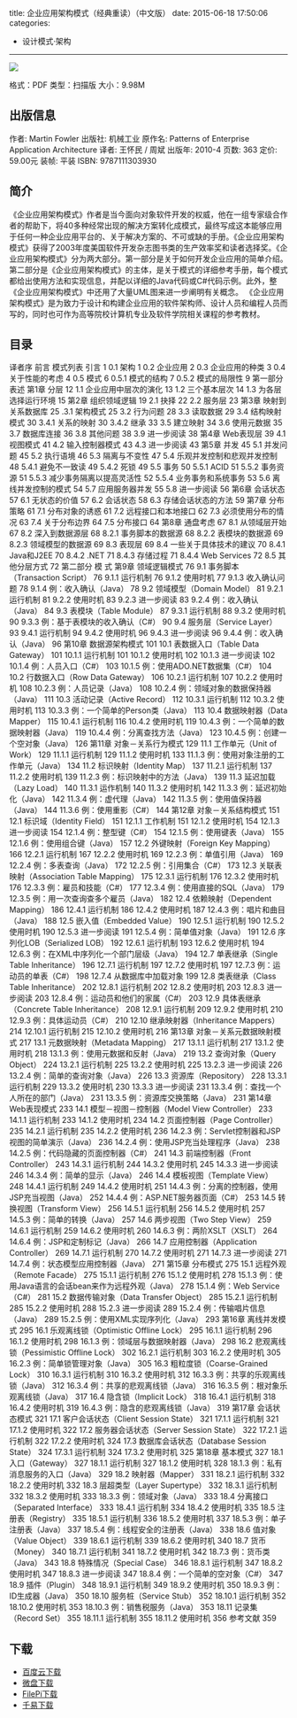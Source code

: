 title: 企业应用架构模式（经典重读）（中文版）
date: 2015-06-18 17:50:06
categories:
  - 设计模式·架构
---

![](http://img3.douban.com/lpic/s6164140.jpg)

格式：PDF
类型：扫描版
大小：9.98M

<!--more-->

## 出版信息 ##

作者: Martin Fowler 
出版社: 机械工业
原作名: Patterns of Enterprise Application Architecture
译者: 王怀民 / 周斌 
出版年: 2010-4
页数: 363
定价: 59.00元
装帧: 平装
ISBN: 9787111303930

## 简介 ##

《企业应用架构模式》作者是当今面向对象软件开发的权威，他在一组专家级合作者的帮助下，将40多种经常出现的解决方案转化成模式，最终写成这本能够应用于任何一种企业应用平台的、关于解决方案的、不可或缺的手册。《企业应用架构模式》获得了2003年度美国软件开发杂志图书类的生产效率奖和读者选择奖。《企业应用架构模式》分为两大部分。第一部分是关于如何开发企业应用的简单介绍。第二部分是《企业应用架构模式》的主体，是关于模式的详细参考手册，每个模式都给出使用方法和实现信息，并配以详细的Java代码或C#代码示例。此外，整《企业应用架构模式》中还用了大量UML图来进一步阐明有关概念。
《企业应用架构模式》是为致力于设计和构建企业应用的软件架构师、设计人员和编程人员而写的，同时也可作为高等院校计算机专业及软件学院相关课程的参考教材。

## 目录 ##

译者序
前言
模式列表
引言 1
0.1 架构 1
0.2 企业应用 2
0.3 企业应用的种类 3
0.4 关于性能的考虑 4
0.5 模式 6
0.5.1 模式的结构 7
0.5.2 模式的局限性 9
第一部分 表述
第1章 分层 12
1.1 企业应用中层次的演化 13
1.2 三个基本层次 14
1.3 为各层选择运行环境 15
第2章 组织领域逻辑 19
2.1 抉择 22
2.2 服务层 23
第3章 映射到关系数据库 25
.3.1 架构模式 25
3.2 行为问题 28
3.3 读取数据 29
3.4 结构映射模式 30
3.4.1 关系的映射 30
3.4.2 继承 33
3.5 建立映射 34
3.6 使用元数据 35
3.7 数据库连接 36
3.8 其他问题 38
3.9 进一步阅读 38
第4章 Web表现层 39
4.1 视图模式 41
4.2 输入控制器模式 43
4.3 进一步阅读 43
第5章 并发 45
5.1 并发问题 45
5.2 执行语境 46
5.3 隔离与不变性 47
5.4 乐观并发控制和悲观并发控制 48
5.4.1 避免不一致读 49
5.4.2 死锁 49
5.5 事务 50
5.5.1 ACID 51
5.5.2 事务资源 51
5.5.3 减少事务隔离以提高灵活性 52
5.5.4 业务事务和系统事务 53
5.6 离线并发控制的模式 54
5.7 应用服务器并发 55
5.8 进一步阅读 56
第6章 会话状态 57
6.1 无状态的价值 57
6.2 会话状态 58
6.3 存储会话状态的方法 59
第7章 分布策略 61
7.1 分布对象的诱惑 61
7.2 远程接口和本地接口 62
7.3 必须使用分布的情况 63
7.4 关于分布边界 64
7.5 分布接口 64
第8章 通盘考虑 67
8.1 从领域层开始 67
8.2 深入到数据源层 68
8.2.1 事务脚本的数据源 68
8.2.2 表模块的数据源 69
8.2.3 领域模型的数据源 69
8.3 表现层 69
8.4 一些关于具体技术的建议 70
8.4.1 Java和J2EE 70
8.4.2 .NET 71
8.4.3 存储过程 71
8.4.4 Web Services 72
8.5 其他分层方式 72
第二部分 模 式
第9章 领域逻辑模式 76
9.1 事务脚本（Transaction Script） 76
9.1.1 运行机制 76
9.1.2 使用时机 77
9.1.3 收入确认问题 78
9.1.4 例：收入确认（Java） 78
9.2 领域模型（Domain Model） 81
9.2.1 运行机制 81
9.2.2 使用时机 83
9.2.3 进一步阅读 83
9.2.4 例：收入确认（Java） 84
9.3 表模块（Table Module） 87
9.3.1 运行机制 88
9.3.2 使用时机 90
9.3.3 例：基于表模块的收入确认（C#） 90
9.4 服务层（Service Layer） 93
9.4.1 运行机制 94
9.4.2 使用时机 96
9.4.3 进一步阅读 96
9.4.4 例：收入确认（Java） 96
第10章 数据源架构模式 101
10.1 表数据入口（Table Data Gateway） 101
10.1.1 运行机制 101
10.1.2 使用时机 102
10.1.3 进一步阅读 102
10.1.4 例：人员入口（C#） 103
10.1.5 例：使用ADO.NET数据集（C#） 104
10.2 行数据入口（Row Data Gateway） 106
10.2.1 运行机制 107
10.2.2 使用时机 108
10.2.3 例：人员记录（Java） 108
10.2.4 例：领域对象的数据保持器（Java） 111
10.3 活动记录（Active Record） 112
10.3.1 运行机制 112
10.3.2 使用时机 113
10.3.3 例：一个简单的Person类（Java） 113
10.4 数据映射器（Data Mapper） 115
10.4.1 运行机制 116
10.4.2 使用时机 119
10.4.3 例：一个简单的数据映射器（Java） 119
10.4.4 例：分离查找方法（Java） 123
10.4.5 例：创建一个空对象（Java） 126
第11章 对象－关系行为模式 129
11.1 工作单元（Unit of Work） 129
11.1.1 运行机制 129
11.1.2 使用时机 133
11.1.3 例：使用对象注册的工作单元（Java） 134
11.2 标识映射（Identity Map） 137
11.2.1 运行机制 137
11.2.2 使用时机 139
11.2.3 例：标识映射中的方法（Java） 139
11.3 延迟加载（Lazy Load） 140
11.3.1 运作机制 140
11.3.2 使用时机 142
11.3.3 例：延迟初始化（Java） 142
11.3.4 例：虚代理（Java） 142
11.3.5 例：使用值保持器（Java） 144
11.3.6 例：使用重影（C#） 144
第12章 对象－关系结构模式 151
12.1 标识域（Identity Field） 151
12.1.1 工作机制 151
12.1.2 使用时机 154
12.1.3 进一步阅读 154
12.1.4 例：整型键（C#） 154
12.1.5 例：使用键表（Java） 155
12.1.6 例：使用组合键（Java） 157
12.2 外键映射（Foreign Key Mapping） 166
12.2.1 运行机制 167
12.2.2 使用时机 169
12.2.3 例：单值引用（Java） 169
12.2.4 例：多表查询（Java） 172
12.2.5 例：引用集合（C#） 173
12.3 关联表映射（Association Table Mapping） 175
12.3.1 运行机制 176
12.3.2 使用时机 176
12.3.3 例：雇员和技能（C#） 177
12.3.4 例：使用直接的SQL（Java） 179
12.3.5 例：用一次查询查多个雇员（Java） 182
12.4 依赖映射（Dependent Mapping） 186
12.4.1 运行机制 186
12.4.2 使用时机 187
12.4.3 例：唱片和曲目（Java） 188
12.5 嵌入值（Embedded Value） 190
12.5.1 运行机制 190
12.5.2 使用时机 190
12.5.3 进一步阅读 191
12.5.4 例：简单值对象（Java） 191
12.6 序列化LOB（Serialized LOB） 192
12.6.1 运行机制 193
12.6.2 使用时机 194
12.6.3 例：在XML中序列化一个部门层级（Java） 194
12.7 单表继承（Single Table Inheritance） 196
12.7.1 运行机制 197
12.7.2 使用时机 197
12.7.3 例：运动员的单表（C#） 198
12.7.4 从数据库中加载对象 199
12.8 类表继承（Class Table Inheritance） 202
12.8.1 运行机制 202
12.8.2 使用时机 203
12.8.3 进一步阅读 203
12.8.4 例：运动员和他们的家属（C#） 203
12.9 具体表继承（Concrete Table Inheritance） 208
12.9.1 运行机制 209
12.9.2 使用时机 210
12.9.3 例：具体运动员（C#） 210
12.10 继承映射器（Inheritance Mappers） 214
12.10.1 运行机制 215
12.10.2 使用时机 216
第13章 对象－关系元数据映射模式 217
13.1 元数据映射（Metadata Mapping） 217
13.1.1 运行机制 217
13.1.2 使用时机 218
13.1.3 例：使用元数据和反射（Java） 219
13.2 查询对象（Query Object） 224
13.2.1 运行机制 225
13.2.2 使用时机 225
13.2.3 进一步阅读 226
13.2.4 例：简单的查询对象（Java） 226
13.3 资源库（Repository） 228
13.3.1 运行机制 229
13.3.2 使用时机 230
13.3.3 进一步阅读 231
13.3.4 例：查找一个人所在的部门（Java） 231
13.3.5 例：资源库交换策略（Java） 231
第14章 Web表现模式 233
14.1 模型－视图－控制器（Model View Controller） 233
14.1.1 运行机制 233
14.1.2 使用时机 234
14.2 页面控制器（Page Controller） 235
14.2.1 运行机制 235
14.2.2 使用时机 236
14.2.3 例：Servlet控制器和JSP视图的简单演示（Java） 236
14.2.4 例：使用JSP充当处理程序（Java） 238
14.2.5 例：代码隐藏的页面控制器（C#） 241
14.3 前端控制器（Front Controller） 243
14.3.1 运行机制 244
14.3.2 使用时机 245
14.3.3 进一步阅读 246
14.3.4 例：简单的显示（Java） 246
14.4 模板视图（Template View） 248
14.4.1 运行机制 249
14.4.2 使用时机 251
14.4.3 例：分离的控制器，使用JSP充当视图（Java） 252
14.4.4 例：ASP.NET服务器页面（C#） 253
14.5 转换视图（Transform View） 256
14.5.1 运行机制 256
14.5.2 使用时机 257
14.5.3 例：简单的转换（Java） 257
14.6 两步视图（Two Step View） 259
14.6.1 运行机制 259
14.6.2 使用时机 260
14.6.3 例：两阶XSLT（XSLT） 264
14.6.4 例：JSP和定制标记（Java） 266
14.7 应用控制器（Application Controller） 269
14.7.1 运行机制 270
14.7.2 使用时机 271
14.7.3 进一步阅读 271
14.7.4 例：状态模型应用控制器（Java） 271
第15章 分布模式 275
15.1 远程外观（Remote Facade） 275
15.1.1 运行机制 276
15.1.2 使用时机 278
15.1.3 例：使用Java语言的会话bean来作为远程外观（Java） 278
15.1.4 例：Web Service（C#） 281
15.2 数据传输对象（Data Transfer Object） 285
15.2.1 运行机制 285
15.2.2 使用时机 288
15.2.3 进一步阅读 289
15.2.4 例：传输唱片信息（Java） 289
15.2.5 例：使用XML实现序列化（Java） 293
第16章 离线并发模式 295
16.1 乐观离线锁（Optimistic Offline Lock） 295
16.1.1 运行机制 296
16.1.2 使用时机 298
16.1.3 例：领域层与数据映射器（Java） 298
16.2 悲观离线锁（Pessimistic Offline Lock） 302
16.2.1 运行机制 303
16.2.2 使用时机 305
16.2.3 例：简单锁管理对象（Java） 305
16.3 粗粒度锁（Coarse-Grained Lock） 310
16.3.1 运行机制 310
16.3.2 使用时机 312
16.3.3 例：共享的乐观离线锁（Java） 312
16.3.4 例：共享的悲观离线锁（Java） 316
16.3.5 例：根对象乐观离线锁（Java） 317
16.4 隐含锁（Implicit Lock） 318
16.4.1 运行机制 318
16.4.2 使用时机 319
16.4.3 例：隐含的悲观离线锁（Java） 319
第17章 会话状态模式 321
17.1 客户会话状态（Client Session State） 321
17.1.1 运行机制 321
17.1.2 使用时机 322
17.2 服务器会话状态（Server Session State） 322
17.2.1 运行机制 322
17.2.2 使用时机 324
17.3 数据库会话状态（Database Session State） 324
17.3.1 运行机制 324
17.3.2 使用时机 325
第18章 基本模式 327
18.1 入口（Gateway） 327
18.1.1 运行机制 327
18.1.2 使用时机 328
18.1.3 例：私有消息服务的入口（Java） 329
18.2 映射器（Mapper） 331
18.2.1 运行机制 332
18.2.2 使用时机 332
18.3 层超类型（Layer Supertype） 332
18.3.1 运行机制 332
18.3.2 使用时机 333
18.3.3 例：领域对象（Java） 333
18.4 分离接口（Separated Interface） 333
18.4.1 运行机制 334
18.4.2 使用时机 335
18.5 注册表（Registry） 335
18.5.1 运行机制 336
18.5.2 使用时机 337
18.5.3 例：单子注册表（Java） 337
18.5.4 例：线程安全的注册表（Java） 338
18.6 值对象（Value Object） 339
18.6.1 运行机制 339
18.6.2 使用时机 340
18.7 货币（Money） 340
18.7.1 运行机制 341
18.7.2 使用时机 342
18.7.3 例：货币类（Java） 343
18.8 特殊情况（Special Case） 346
18.8.1 运行机制 347
18.8.2 使用时机 347
18.8.3 进一步阅读 347
18.8.4 例：一个简单的空对象（C#） 347
18.9 插件（Plugin） 348
18.9.1 运行机制 349
18.9.2 使用时机 350
18.9.3 例：ID生成器（Java） 350
18.10 服务桩（Service Stub） 352
18.10.1 运行机制 352
18.10.2 使用时机 353
18.10.3 例：销售税服务（Java） 353
18.11 记录集（Record Set） 355
18.11.1 运行机制 355
18.11.2 使用时机 356
参考文献 359

## 下载 ##

+ [百度云下载](http://pan.baidu.com/s/1c0z5HSW)
+ [微盘下载](http://vdisk.weibo.com/s/aADaW4YRE_mDy)
+ [FilePi下载](http://filepi.com/i/LwkZLa4)
+ [千易下载](http://1000eb.com/1gghd)
